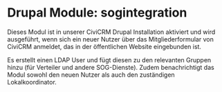 # Drupal Module: sogintegration

Dieses Modul ist in unserer CiviCRM Drupal Installation aktiviert und wird ausgeführt, wenn sich ein neuer Nutzer über das Mitgliederformular von CiviCRM anmeldet, das in der öffentlichen Website eingebunden ist.

Es erstellt einen LDAP User und fügt diesen zu den relevanten Gruppen hinzu (für Verteiler und andere SOG-Dienste).
Zudem benachrichtigt das Modul sowohl den neuen Nutzer als auch den zuständigen Lokalkoordinator.
